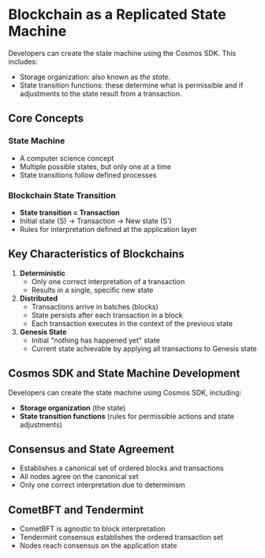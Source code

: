 Blockchain as a Replicated State Machine
========================================

Developers can create the state machine using the Cosmos SDK. This includes:

-   Storage organization: also known as *the state*.
-   State transition functions: these determine what is permissible and if adjustments to the state result from a transaction.

Core Concepts
-------------

### State Machine

-   A computer science concept
-   Multiple possible states, but only one at a time
-   State transitions follow defined processes

### Blockchain State Transition

-   **State transition = Transaction**
-   Initial state (S) → Transaction → New state (S')
-   Rules for interpretation defined at the application layer

Key Characteristics of Blockchains
----------------------------------

1.  **Deterministic**
    -   Only one correct interpretation of a transaction
    -   Results in a single, specific new state
2.  **Distributed**
    -   Transactions arrive in batches (blocks)
    -   State persists after each transaction in a block
    -   Each transaction executes in the context of the previous state
3.  **Genesis State**
    -   Initial "nothing has happened yet" state
    -   Current state achievable by applying all transactions to Genesis state

Cosmos SDK and State Machine Development
----------------------------------------

Developers can create the state machine using Cosmos SDK, including:

-   **Storage organization** (the state)
-   **State transition functions** (rules for permissible actions and state adjustments)

Consensus and State Agreement
-----------------------------

-   Establishes a canonical set of ordered blocks and transactions
-   All nodes agree on the canonical set
-   Only one correct interpretation due to determinism

CometBFT and Tendermint
-----------------------

-   CometBFT is agnostic to block interpretation
-   Tendermint consensus establishes the ordered transaction set
-   Nodes reach consensus on the application state